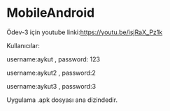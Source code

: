 # MobileAndroid
Ödev-3 için youtube linki:https://youtu.be/isjRaX_Pz1k

Kullanıcılar:

username:aykut  , password: 123

username:aykut2 , password:2

username:aykut3 , password:3

Uygulama .apk dosyası ana dizindedir.
